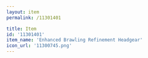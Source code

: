 ```yaml
---
layout: item
permalink: /11301401

title: Item
id: '11301401'
item_name: 'Enhanced Brawling Refinement Headgear'
icon_url: '11300745.png'
---
```

